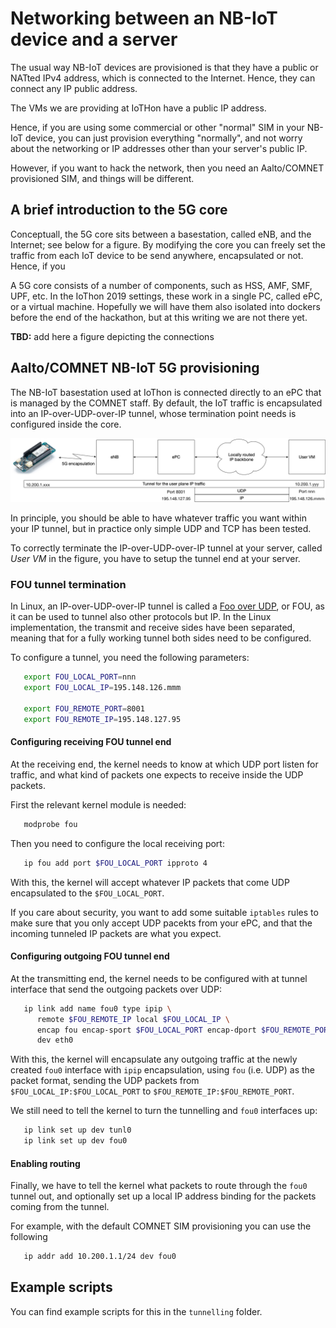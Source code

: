 # Networking between an NB-IoT device and a server

The usual way NB-IoT devices are provisioned is that they have a
public or NATted IPv4 address, which is connected to the Internet.
Hence, they can connect any IP public address.

The VMs we are providing at IoTHon have a public IP address.

Hence, if you are using some commercial or other "normal" SIM in your
NB-IoT device, you can just provision everything "normally", and not
worry about the networking or IP addresses other than your server's
public IP.

However, if you want to hack the network, then you need an
Aalto/COMNET provisioned SIM, and things will be different.

## A brief introduction to the 5G core

Conceptuall, the 5G core sits between a basestation, called eNB, and
the Internet; see below for a figure.  By modifying the core you can
freely set the traffic from each IoT device to be send anywhere,
encapsulated or not.  Hence, if you

A 5G core consists of a number of components, such as HSS, AMF, SMF,
UPF, etc.  In the IoThon 2019 settings, these work in a single PC,
called ePC, or a virtual machine.  Hopefully we will have them also
isolated into dockers before the end of the hackathon, but at this
writing we are not there yet.

**TBD:** add here a figure depicting the connections

## Aalto/COMNET NB-IoT 5G provisioning

The NB-IoT basestation used at IoThon is connected directly to an ePC
that is managed by the COMNET staff.  By default, the IoT traffic
is encapsulated into an IP-over-UDP-over-IP tunnel, whose termination
point needs is configured inside the core.

![Comnet core tunnelling](../images/comnet-core-tunnelling.png)

In principle, you should be able to have whatever traffic you want
within your IP tunnel, but in practice only simple UDP and TCP has
been tested.

To correctly terminate the IP-over-UDP-over-IP tunnel at your server,
called _User VM_ in the figure, you have to setup the tunnel end
at your server.

### FOU tunnel termination

In Linux, an IP-over-UDP-over-IP tunnel is called a
[Foo over UDP](https://lwn.net/Articles/614348/), or FOU, as it can be
used to tunnel also other protocols but IP.  In the Linux
implementation, the transmit and receive sides have been separated,
meaning that for a fully working tunnel both sides need to be
configured.

To configure a tunnel, you need the following parameters:
```sh
   export FOU_LOCAL_PORT=nnn
   export FOU_LOCAL_IP=195.148.126.mmm

   export FOU_REMOTE_PORT=8001
   export FOU_REMOTE_IP=195.148.127.95
```

#### Configuring receiving FOU tunnel end

At the receiving end, the kernel needs to know at which UDP port
listen for traffic, and what kind of packets one expects to receive
inside the UDP packets.

First the relevant kernel module is needed:
```sh
   modprobe fou
```

Then you need to configure the local receiving port:
```sh
   ip fou add port $FOU_LOCAL_PORT ipproto 4
```

With this, the kernel will accept whatever IP packets that come UDP
encapsulated to the `$FOU_LOCAL_PORT`.

If you care about security, you want to add some suitable `iptables`
rules to make sure that you only accept UDP pacekts from your ePC, and
that the incoming tunneled IP packets are what you expect.

#### Configuring outgoing FOU tunnel end

At the transmitting end, the kernel needs to be configured with at
tunnel interface that send the outgoing packets over UDP:
```sh
   ip link add name fou0 type ipip \
      remote $FOU_REMOTE_IP local $FOU_LOCAL_IP \
      encap fou encap-sport $FOU_LOCAL_PORT encap-dport $FOU_REMOTE_PORT encap-csum \
      dev eth0
```

With this, the kernel will encapsulate any outgoing traffic at the
newly created `fou0` interface with `ipip` encapsulation, using `fou`
(i.e. UDP) as the packet format, sending the UDP packets from
`$FOU_LOCAL_IP:$FOU_LOCAL_PORT` to `$FOU_REMOTE_IP:$FOU_REMOTE_PORT`.

We still need to tell the kernel to turn the tunnelling and `fou0`
interfaces up:
```sh
   ip link set up dev tunl0
   ip link set up dev fou0
```

#### Enabling routing

Finally, we have to tell the kernel what packets to route through the
`fou0` tunnel out, and optionally set up a local IP address binding
for the packets coming from the tunnel.

For example, with the default COMNET SIM provisioning you can
use the following
```sh
   ip addr add 10.200.1.1/24 dev fou0
```

## Example scripts

You can find example scripts for this in the `tunnelling` folder.
